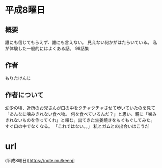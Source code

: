# 平成8曜日

## 概要
誰にも信じてもらえず、誰にも言えない。 見えない何かがはたらいている。 私が体験した一般的にはよくある話。 98話集

## 作者
もりたけんじ




## 作者について
幼少の頃、近所のお兄さんが口の中をクチャクチャさせて歩いていたのを見て「あんなに噛みきれない食べ物。
何を食べているんだ？」と思い、親に「噛みきれないものを作ってくれ」と頼む。出てきた生姜焼きをもぐもぐしてみた。
すぐ口の中でなくなる。
「これではない。。」
私とガムとの出会いはこうだ

# url

(平成8曜日)[https://note.mu/keenj]



